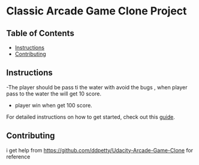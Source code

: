 # Classic Arcade Game Clone Project

## Table of Contents

- [Instructions](#instructions)
- [Contributing](#contributing)

## Instructions

-The player should be pass ti the water with avoid the bugs , when player pass to the water the will get 10 score.
- player win when get 100 score.

For detailed instructions on how to get started, check out this [guide](https://docs.google.com/document/d/1v01aScPjSWCCWQLIpFqvg3-vXLH2e8_SZQKC8jNO0Dc/pub?embedded=true).

## Contributing

i get help from https://github.com/ddpetty/Udacity-Arcade-Game-Clone for reference 
